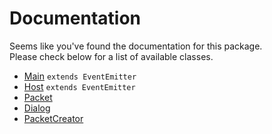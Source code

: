 # Documentation
Seems like you've found the documentation for this package.  
Please check below for a list of available classes.

- <a href="MAIN.md">Main</a> `extends EventEmitter`
- <a href="HOST.md">Host</a> `extends EventEmitter`
- <a href="PACKET.md">Packet</a>  
- <a href="DIALOG.md">Dialog</a>  
- <a href="PACKETCREATOR.md">PacketCreator</a>
